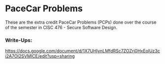 # PaceCar Problems

These are the extra credit PaceCar Problems (PCPs) done over the course of the semester in CISC 476 - Secure Software Design.

### Write-Ups:

https://docs.google.com/document/d/1X7UHIynLMfdRSc7ZOZrj0HxEolUz3ci2A7OI2SVMICE/edit?usp=sharing
